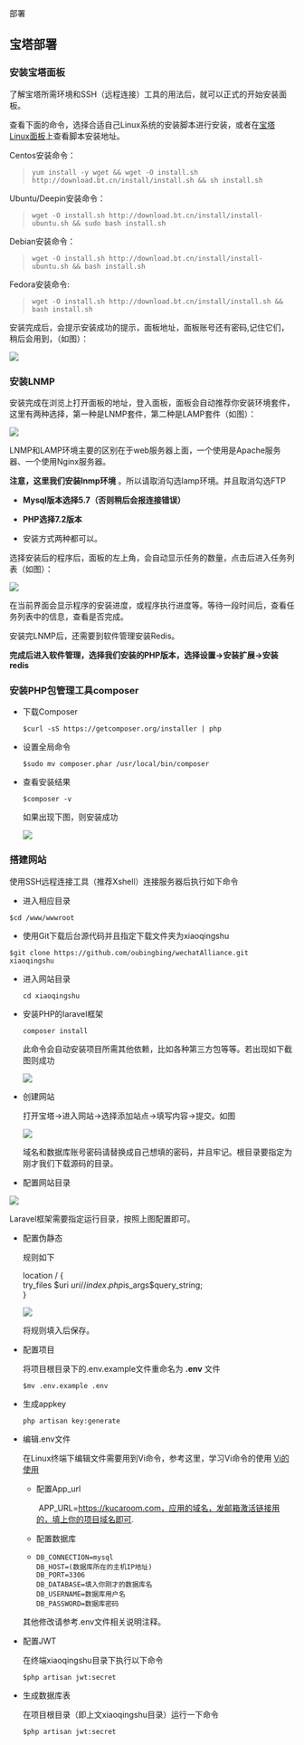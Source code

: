 部署

## 宝塔部署

### 安装宝塔面板

了解宝塔所需环境和SSH（远程连接）工具的用法后，就可以正式的开始安装面板。



查看下面的命令，选择合适自己Linux系统的安装脚本进行安装，或者在[宝塔Linux面板](https://www.bt.cn/download/linux.html)上查看脚本安装地址。

Centos安装命令：

> ```shell
> yum install -y wget && wget -O install.sh http://download.bt.cn/install/install.sh && sh install.sh
> ```

Ubuntu/Deepin安装命令：

> ```shell
> wget -O install.sh http://download.bt.cn/install/install-ubuntu.sh && sudo bash install.sh
> ```

Debian安装命令：

> ```shell
> wget -O install.sh http://download.bt.cn/install/install-ubuntu.sh && bash install.sh
> ```

Fedora安装命令:

> ```shell
> wget -O install.sh http://download.bt.cn/install/install.sh && bash install.sh
> ```

安装完成后，会提示安装成功的提示，面板地址，面板账号还有密码,记住它们，稍后会用到，（如图）：

![](http://ww1.sinaimg.cn/large/0079MVdAly1fypxnd2tdgj30lb06i3zo.jpg)

### 安装LNMP

安装完成在浏览上打开面板的地址，登入面板，面板会自动推荐你安装环境套件，这里有两种选择，第一种是LNMP套件，第二种是LAMP套件（如图）：

![](http://ww1.sinaimg.cn/large/0079MVdAly1fypxo3j3hhj30mz0euq4z.jpg)

LNMP和LAMP环境主要的区别在于web服务器上面，一个使用是Apache服务器、一个使用Nginx服务器。

**注意，这里我们安装lnmp环境** 。所以请取消勾选lamp环境。并且取消勾选FTP

- **Mysql版本选择5.7（否则稍后会报连接错误）**

- **PHP选择7.2版本**
- 安装方式两种都可以。



选择安装后的程序后，面板的左上角，会自动显示任务的数量，点击后进入任务列表（如图）：

![](http://ww1.sinaimg.cn/large/0079MVdAly1fypxol5v3oj30m90l240o.jpg)

在当前界面会显示程序的安装进度，或程序执行进度等。等待一段时间后，查看任务列表中的信息，查看是否完成。

安装完LNMP后，还需要到软件管理安装Redis。

**完成后进入软件管理，选择我们安装的PHP版本，选择设置->安装扩展->安装redis**



### 安装PHP包管理工具composer

- 下载Composer

  `$curl -sS https://getcomposer.org/installer | php`

- 设置全局命令

  `$sudo mv composer.phar /usr/local/bin/composer`

- 查看安装结果

  `$composer -v`

  如果出现下图，则安装成功

  ![](http://ww1.sinaimg.cn/large/0079MVdAly1fypwgffxq9j30qq0eogml.jpg)


### 搭建网站

使用SSH远程连接工具（推荐Xshell）连接服务器后执行如下命令

- 进入相应目录

`$cd /www/wwwroot`

- 使用Git下载后台源代码并且指定下载文件夹为xiaoqingshu

`$git clone https://github.com/oubingbing/wechatAlliance.git xiaoqingshu`

- 进入网站目录

  `cd xiaoqingshu`

- 安装PHP的laravel框架

  `composer install`

  此命令会自动安装项目所需其他依赖，比如各种第三方包等等。若出现如下截图则成功

  ![](http://ww1.sinaimg.cn/large/0079MVdAly1fypwlccwwuj30ms098dgs.jpg)

- 创建网站

  打开宝塔->进入网站->选择添加站点->填写内容->提交。如图

  ![](http://ww1.sinaimg.cn/mw690/0079MVdAly1fypwwjg8hdj30mc0izt9p.jpg)



  域名和数据库账号密码请替换成自己想填的密码，并且牢记。根目录要指定为刚才我们下载源码的目录。

- 配置网站目录

 ![](http://ww1.sinaimg.cn/large/0079MVdAly1fypxq71w8cj30ml0dkjsm.jpg)

  Laravel框架需要指定运行目录，按照上图配置即可。

- 配置伪静态

  规则如下

  location / {  
  ​	try_files $uri $uri/ /index.php$is_args$query_string;  
  }  

  ![](http://ww1.sinaimg.cn/mw690/0079MVdAly1fypx0zc2fgj30mh0gggmj.jpg)

  将规则填入后保存。

- 配置项目

  将项目根目录下的.env.example文件重命名为 **.env** 文件

  `$mv .env.example .env`

- 生成appkey

  `php artisan key:generate`

- 编辑.env文件

  在Linux终端下编辑文件需要用到Vi命令，参考这里，学习Vi命令的使用   [Vi的使用](https://www.vpser.net/manage/vi.html)
  - 配置App_url

    ​	APP_URL=https://kucaroom.com，应用的域名，发邮箱激活链接用的，填上你的项目域名即可.

  - 配置数据库

  - ```
    DB_CONNECTION=mysql
    DB_HOST=(数据库所在的主机IP地址)
    DB_PORT=3306
    DB_DATABASE=填入你刚才的数据库名
    DB_USERNAME=数据库用户名
    DB_PASSWORD=数据库密码
    ```

  其他修改请参考.env文件相关说明注释。

- 配置JWT

  在终端xiaoqingshu目录下执行以下命令

  `$php artisan jwt:secret`

- 生成数据库表

  在项目根目录（即上文xiaoqingshu目录）运行一下命令

  `$php artisan jwt:secret`
